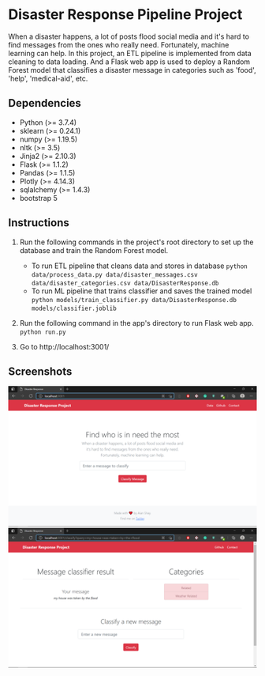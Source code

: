 # Disaster Response Pipeline Project

When a disaster happens, a lot of posts flood social media and it's hard to find messages from the ones who really need. Fortunately, machine learning can help. In this project, an ETL pipeline is implemented from data cleaning to data loading. And a Flask web app is used to deploy a Random Forest model that classifies a disaster message in categories such as 'food', 'help', 'medical-aid', etc.

## Dependencies

- Python (>= 3.7.4)
- sklearn (>= 0.24.1)
- numpy (>= 1.19.5)
- nltk (>= 3.5)
- Jinja2 (>= 2.10.3)
- Flask (>= 1.1.2)
- Pandas (>= 1.1.5)
- Plotly (>= 4.14.3)
- sqlalchemy (>= 1.4.3)
- bootstrap 5

## Instructions

1. Run the following commands in the project's root directory to set up the database and train the Random Forest model.

    - To run ETL pipeline that cleans data and stores in database
        `python data/process_data.py data/disaster_messages.csv data/disaster_categories.csv data/DisasterResponse.db`
    - To run ML pipeline that trains classifier and saves the trained model
        `python models/train_classifier.py data/DisasterResponse.db models/classifier.joblib`

2. Run the following command in the app's directory to run Flask web app.
    `python run.py`

3. Go to http://localhost:3001/

## Screenshots

![app home](images/home.png)
![classifier](images/classifier.png)



